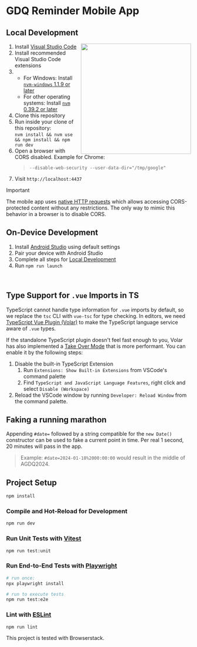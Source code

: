 # GDQ Reminder Mobile App

## Local Development

<img align="right" width="300" src="https://github.com/ViMaSter/gdqreminder-mobile/assets/1689033/c4ef46ba-2d1f-44ff-9c4e-2f1a01ca9d03">

1. Install [Visual Studio Code](https://code.visualstudio.com/)
2. Install recommended Visual Studio Code extensions
3. 
    - For Windows: Install [`nvm-windows` 1.1.9 or later](https://github.com/coreybutler/nvm-windows) 
    - For other operating systems: Install [`nvm` 0.39.2 or later](https://github.com/nvm-sh/nvm#installing-and-updating)
4. Clone this repository
5. Run inside your clone of this repository:  
   `nvm install && nvm use && npm install && npm run dev`
6. Open a browser with CORS disabled. Example for Chrome:
    > `--disable-web-security --user-data-dir="/tmp/google"`
7. Visit `http://localhost:4437`

> [!IMPORTANT]  
> The mobile app uses [native HTTP requests](https://capacitorjs.com/docs/apis/http) which allows accessing CORS-protected content without any restrictions. The only way to mimic this behavior in a browser is to disable CORS.

## On-Device Development

1. Install [Android Studio](https://developer.android.com/studio) using default settings
2. Pair your device with Android Studio
3. Complete all steps for [Local Development](#local-development)
4. Run `npm run launch`

<br clear="both"/>

## Type Support for `.vue` Imports in TS

TypeScript cannot handle type information for `.vue` imports by default, so we replace the `tsc` CLI with `vue-tsc` for type checking. In editors, we need [TypeScript Vue Plugin (Volar)](https://marketplace.visualstudio.com/items?itemName=johnsoncodehk.vscode-typescript-vue-plugin) to make the TypeScript language service aware of `.vue` types.

If the standalone TypeScript plugin doesn't feel fast enough to you, Volar has also implemented a [Take Over Mode](https://github.com/johnsoncodehk/volar/discussions/471#discussioncomment-1361669) that is more performant. You can enable it by the following steps:

1. Disable the built-in TypeScript Extension
    1) Run `Extensions: Show Built-in Extensions` from VSCode's command palette
    2) Find `TypeScript and JavaScript Language Features`, right click and select `Disable (Workspace)`
2. Reload the VSCode window by running `Developer: Reload Window` from the command palette.

## Faking a running marathon

Appending `#date=` followed by a string compatible for the `new Date()` constructor can be used to fake a current point in time. Per real 1 second, 20 minutes will pass in the app.
> Example: `#date=2024-01-18%2000:00:00` would result in the middle of AGDQ2024.

## Project Setup

```sh
npm install
```

### Compile and Hot-Reload for Development

```sh
npm run dev
```

### Run Unit Tests with [Vitest](https://vitest.dev/)
```sh
npm run test:unit
```

### Run End-to-End Tests with [Playwright](https://playwright.dev/)
```sh
# run once:
npx playwright install

# run to execute tests
npm run test:e2e
```

### Lint with [ESLint](https://eslint.org/)
```sh
npm run lint
```

This project is tested with Browserstack.

